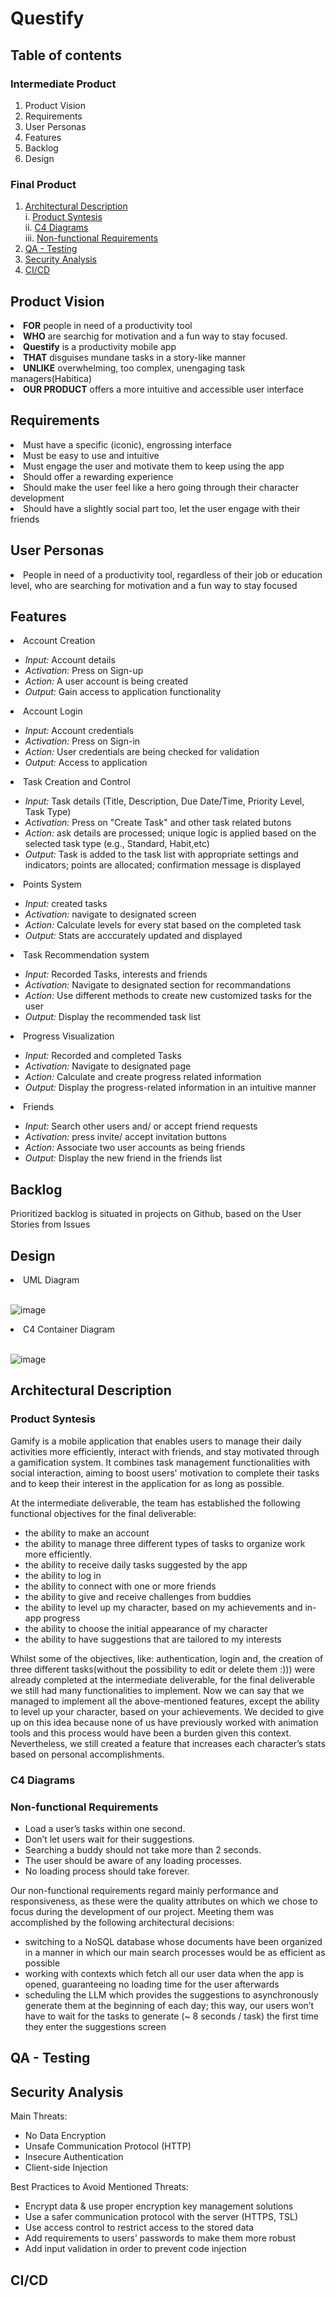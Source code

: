 # Questify

## Table of contents
### Intermediate Product
<ol>
  <li> Product Vision</li>
  <li> Requirements</li>
  <li> User Personas</li>
  <li> Features</li>
  <li> Backlog </li>
  <li> Design </li>
</ol>

### Final Product
1. [Architectural Description](#architectural-description) <br/>
    i. [Product Syntesis](#product-syntesis) <br/>
   ii. [C4 Diagrams](#c4-diagrams) <br/>
  iii. [Non-functional Requirements](#non-functional-requirements) <br/>
2. [QA - Testing](#qa---testing) <br/>
3. [Security Analysis](#security-analysis) <br/>
4. [CI/CD](#cicd) <br/>

##

## Product Vision
<li> <b>FOR</b> people in need of a productivity tool </li> 
<li> <b>WHO</b> are searchig for motivation and a fun way to stay focused. </li>
<li> <b>Questify</b> is a productivity mobile app </li> 
<li> <b>THAT</b> disguises mundane tasks in a story-like manner </li>
<li> <b>UNLIKE</b> overwhelming, too complex, unengaging task managers(Habitica) </li>
<li> <b>OUR PRODUCT</b> offers a more intuitive and accessible user interface </li> 

## Requirements
<li> Must have a specific (iconic), engrossing interface </li>
<li> Must be easy to use and intuitive </li>
<li> Must engage the user and motivate them to keep using the app </li>
<li> Should offer a rewarding experience </li>
<li> Should make the user feel like a hero going through their character development </li>
<li> Should have a slightly social part too, let the user engage with their friends</li>

## User Personas 
<li> People in need of a productivity tool, regardless of their job or education level, who are searching for motivation and a fun way to stay focused </li>

## Features
<li> Account Creation </li>
<ul>
  <li> <I>Input:</I> Account details</li>
  <li> <I>Activation:</I> Press on Sign-up </li>
  <li> <I>Action:</I> A user account is being created</li>
  <li> <I>Output:</I> Gain access to application functionality</li>
</ul>
<li> Account Login </li>
<ul>
  <li> <I>Input:</I> Account credentials</li>
  <li> <I>Activation:</I> Press on Sign-in </li>
  <li> <I>Action: </I>User credentials are being checked for validation </li>
  <li> <I>Output: </I>Access to application </li>
</ul>
<li> Task Creation and Control </li>
<ul>
  <li> <I>Input: </I>Task details (Title, Description, Due Date/Time, Priority Level, Task Type)</li>
  <li> <I>Activation: </I>Press on "Create Task" and other task related butons </li>
  <li> <I>Action: </I>ask details are processed; unique logic is applied based on the selected task type (e.g., Standard, Habit,etc)</li>
  <li> <I>Output: </I>Task is added to the task list with appropriate settings and indicators; points are allocated; confirmation message is displayed</li>
</ul>
<li> Points System </li>
<ul>
  <li> <I>Input: </I>created tasks </li>
  <li> <I>Activation: </I>navigate to designated screen </li>
  <li> <I>Action: </I>Calculate levels for every stat based on the completed task</li>
  <li> <I>Output: </I>Stats are acccurately updated and displayed</li>
</ul>
<li> Task Recommendation system</li>
<ul>
  <li><I>Input: </I>Recorded Tasks, interests and friends </li>
  <li><I>Activation: </I>Navigate to designated section for recommandations </li>
  <li><I>Action: </I>Use different methods to create new customized tasks for the user </li>
  <li><I>Output: </I>Display the recommended task list</li>
</ul>
<li> Progress Visualization </li>
<ul>
  <li> <I>Input: </I>Recorded and completed Tasks </li>
  <li> <I>Activation: </I>Navigate to designated page </li>
  <li> <I>Action: </I>Calculate and create progress related information </li>
  <li> <I>Output: </I>Display the progress-related  information in an intuitive manner</li>
</ul>
<li> Friends </li>
<ul>
  <li> <I>Input: </I>Search other users and/ or accept friend requests </li>
  <li> <I>Activation: </I>press invite/ accept invitation buttons</li>
  <li> <I>Action: </I>Associate two user accounts as being friends </li>
  <li> <I>Output: </I>Display the new friend in the friends list </li>
</ul>

## Backlog
Prioritized backlog is situated in projects on Github, based on the User Stories from Issues

## Design
<li> UML Diagram</li>
<br/>

![image](https://github.com/user-attachments/assets/97f27a39-0ed2-44b5-b46b-4ddef0836502)

<li> C4 Container Diagram </li>
<br/>

![image](https://github.com/user-attachments/assets/ff6e85e7-023e-48cb-a3c8-5c279bed2110)

##

## Architectural Description
### Product Syntesis

Gamify is a mobile application that enables users to manage their daily activities more efficiently, interact with friends, and stay motivated through a gamification system. It combines task management functionalities with social interaction, aiming to boost users' motivation to complete their tasks and to keep their interest in the application for as long as possible.

At the intermediate deliverable, the team has established the following functional objectives for the final deliverable:

- the ability to make an account
- the ability to manage three different types of tasks to organize work more efficiently.
- the ability to receive daily tasks suggested by the app
- the ability to log in
- the ability to connect with one or more friends
- the ability to give and receive challenges from buddies
- the ability to level up my character, based on my achievements and in-app progress
- the ability to choose the initial appearance of my character
- the ability to have suggestions that are tailored to my interests

Whilst some of the objectives, like: authentication, login and, the creation of three different tasks(without the possibility to edit or delete them :)))  were already completed at the intermediate deliverable, for the final deliverable we still had many functionalities to implement. Now we can say that we managed to implement all the above-mentioned features, except the ability to level up your character, based on your achievements. We decided to give up on this idea because none of us have previously worked with animation tools and this process would have been a burden given this context. Nevertheless, we still created a feature that increases each character’s stats based on personal accomplishments.
### C4 Diagrams
### Non-functional Requirements
<ul>
  <li> Load a user’s tasks within one second. </li>
  <li> Don’t let users wait for their suggestions. </li>
  <li> Searching a buddy should not take more than 2 seconds. </li>
  <li> The user should be aware of any loading processes. </li>
  <li> No loading process should take forever. </li>
</ul>
Our non-functional requirements regard mainly performance and responsiveness, as these were the quality attributes on which we chose to focus during the development of our project. Meeting them was accomplished by the following architectural decisions:
<ul>
  <li> switching to a NoSQL database whose documents have been organized in a manner in which our main search processes would be as efficient as possible </li>
  <li> working with contexts which fetch all our user data when the app is opened, guaranteeing no loading time for the user afterwards </li>
  <li> scheduling the LLM which provides the suggestions to asynchronously generate them at the beginning of each day; this way, our users won’t have to wait for the tasks to generate (~ 8 seconds / task) the first time they enter the suggestions screen </li>
</ul>

## QA - Testing

## Security Analysis
Main Threats: 
<ul>
  <li> No Data Encryption </li>
  <li> Unsafe Communication Protocol (HTTP) </li>
  <li> Insecure Authentication </li>
  <li> Client-side Injection </li>
</ul>

Best Practices to Avoid Mentioned Threats:
<ul>
  <li> Encrypt data & use proper encryption key management solutions </li>
  <li> Use a safer communication protocol with the server (HTTPS, TSL) </li>
  <li> Use access control to restrict access to the stored data </li>
  <li> Add requirements to users’ passwords to make them more robust </li>
  <li> Add input validation in order to prevent code injection </li>
</ul>

## CI/CD
